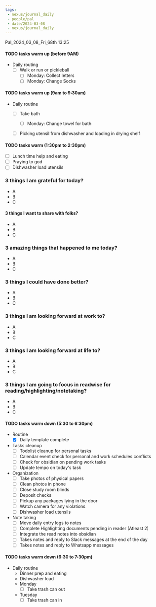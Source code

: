 ```yaml
---
tags:
 - nexus/journal_daily
 - people/pal
 - date/2024-03-08
 - nexus/journal_daily
---
```


Pal_2024_03_08_Fri_68th
13:25

#### TODO tasks warm up (before 9AM)
- Daily routing
	- [ ] Walk or run or pickleball 
		- [ ] Monday: Collect letters
		- [ ] Monday: Change Socks

#### TODO tasks warm up (9am to 9:30am)
- Daily routine 
	- [ ] Take bath
		- [ ] Monday: Change towel for bath
	- [ ] Picking utensil from dishwasher and loading in drying shelf


#### TODO tasks warm (1:30pm to 2:30pm)
- [ ] Lunch time help and eating
- [ ] Praying to god
- [ ] Dishwasher load utensils

### 3 things I am grateful for today?
- A
- B
- C

#### 3 things I want to share with folks?
- A
- B
- C 

### 3 amazing things that happened to me today?
- A
- B
- C

### 3 things I could have done better?
- A
- B
- C

### 3 things I am looking forward at work to? 
- A
- B
- C
### 3 things I am looking forward at life to? 
- A
- B
- C

### 3 things I am going to focus in readwise for reading/highlighting/notetaking? 
- A
- B
- C

#### TODO tasks warm down (5:30 to 6:30pm)
- Routine
	- [x] Daily template complete	
- Tasks cleanup 
	- [ ] Todolist cleanup for personal tasks
	- [ ] Calendar event check for personal and work schedules conflicts
	- [ ] Check for obsidian on pending work tasks
	- [ ] Update tempo on today's task 
- Organization
	- [ ] Take photos of physical papers
	- [ ] Clean photos in phone
	- [ ] Close study room blinds
	- [ ] Deposit checks
	- [ ] Pickup any packages lying in the door
	- [ ] Watch camera for any violations 
	- [ ] Dishwasher load utensils
- Note taking
	- [ ] Move daily entry logs to notes
	- [ ] Complete Highlighting documents pending in reader (Atleast 2)
	- [ ] Integrate the read notes into obsidian 
	- [ ] Takes notes and reply to Slack messages at the end of the day
	- [ ] Takes notes and reply to Whatsapp messages

#### TODO tasks warm down (6:30 to 7:30pm)
- Daily routine
	- Dinner prep and eating
	- Dishwasher load 
	- Monday
		- [ ] Take trash can out
	- Tuesday
		- [ ] Take trash can in 